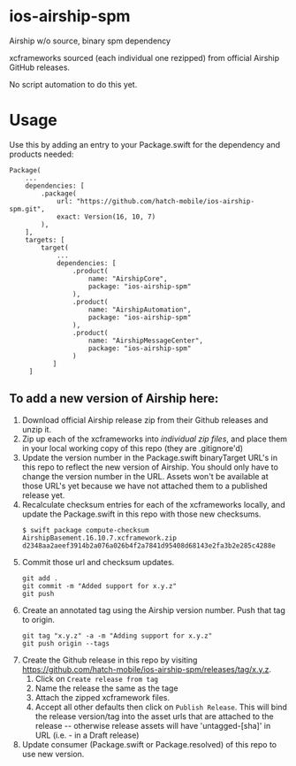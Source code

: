 # ios-airship-spm

Airship w/o source, binary spm dependency

xcframeworks sourced (each individual one rezipped) from official Airship GitHub releases.

No script automation to do this yet.

# Usage

Use this by adding an entry to your Package.swift for the dependency and products needed:
```
Package(
    ...
    dependencies: [
        .package(
            url: "https://github.com/hatch-mobile/ios-airship-spm.git",
            exact: Version(16, 10, 7)
        ),
    ],
    targets: [
        target(
            ...
            dependencies: [
                .product(
                    name: "AirshipCore",
                    package: "ios-airship-spm"
                ),
                .product(
                    name: "AirshipAutomation",
                    package: "ios-airship-spm"
                ),
                .product(
                    name: "AirshipMessageCenter",
                    package: "ios-airship-spm"
                )
           ]
     ]
```

## To add a new version of Airship here:
1. Download official Airship release zip from their Github releases and unzip it.
2. Zip up each of the xcframeworks into _individual zip files_, and place them in your local working copy of this repo (they are .gitignore'd)
3. Update the version number in the Package.swift binaryTarget URL's in this repo to reflect the new version of Airship.  You should only have to change the version number in the URL.  Assets won't be available at those URL's yet because we have not attached them to a published release yet.
4. Recalculate checksum entries for each of the xcframeworks locally, and update the Package.swift in this repo with those new checksums.
    ```
    $ swift package compute-checksum AirshipBasement.16.10.7.xcframework.zip
    d2348aa2aeef3914b2a076a026b4f2a7841d95408d68143e2fa3b2e285c4288e
    ```
5. Commit those url and checksum updates. 
    ```
    git add .
    git commit -m "Added support for x.y.z"
    git push
    ```
6. Create an annotated tag using the Airship version number.  Push that tag to origin.
    ```
    git tag "x.y.z" -a -m "Adding support for x.y.z"
    git push origin --tags
    ```
7. Create the Github release in this repo by visiting https://github.com/hatch-mobile/ios-airship-spm/releases/tag/x.y.z. 
   1. Click on `Create release from tag` 
   2. Name the release the same as the tage
   3. Attach the zipped xcframework files.
   4. Accept all other defaults then click on `Publish Release`. This will bind the release version/tag into the asset urls that are attached to the release -- otherwise release assets will have 'untagged-[sha]' in URL (i.e. - in a Draft release)
8.  Update consumer (Package.swift or Package.resolved) of this repo to use new version.
